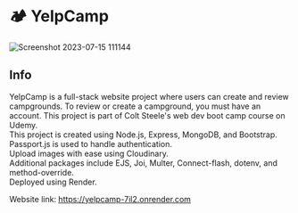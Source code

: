 # 🏕 YelpCamp
  
![Screenshot 2023-07-15 111144](https://github.com/naiko19-Ketan/YelpCamp/assets/103490646/32157bf7-9bdb-4c56-8a85-274006ddd699)
## Info
YelpCamp is a full-stack website project where users can create and review campgrounds. To review or create a campground, you must have an account. This project is part of Colt Steele's web dev boot camp course on Udemy.  
This project is created using Node.js, Express, MongoDB, and Bootstrap.<br>
Passport.js is used to handle authentication.<br>
Upload images with ease using Cloudinary. <br>
Additional packages include EJS, Joi, Multer, Connect-flash, dotenv, and method-override. <br>
Deployed using Render.

Website link:  https://yelpcamp-7il2.onrender.com
                                 

